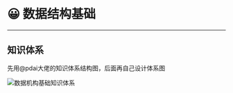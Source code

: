 # 😀 数据结构基础

---

## 知识体系

先用@pdai大佬的知识体系结构图，后面再自己设计体系图

![数据机构基础知识体系](https://vue-admin-imgages.oss-cn-hangzhou.aliyuncs.com/2022-09-18/e6f933a8-937d-4d7b-804d-02002709f237_数据结构基础知识体系.png)

